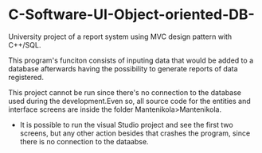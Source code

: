 # C-Software-UI-Object-oriented-DB-
University project of a report system using MVC design pattern with C++/SQL.

This program's funciton consists of inputing data that would be added to a database afterwards having the possibility to 
generate reports of data registered.

This project cannot be run since there's no connection to the database used during the development.Even so, 
all source code for the entities and interface screens are inside the folder Mantenikola>Mantenikola.

* It is possible to run the visual Studio project and see the first two screens, but any other action 
besides that crashes the program, since there is no connection to the dataabse.
